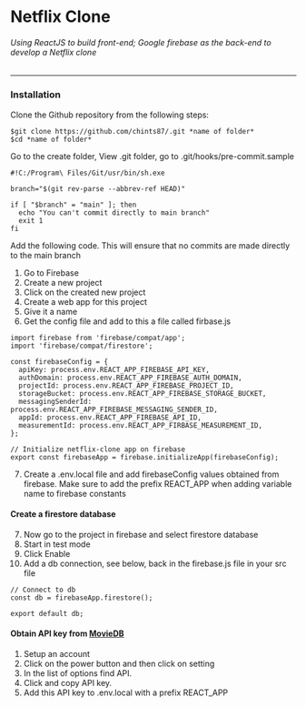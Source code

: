 # Netflix Clone 
###### Using ReactJS to build front-end; Google firebase as the back-end to develop a Netflix clone
----
### Installation
Clone the Github repository from the following steps:
```
$git clone https://github.com/chints87/.git *name of folder*
$cd *name of folder*
```

Go to the create folder, View .git folder, go to .git/hooks/pre-commit.sample

```
#!C:/Program\ Files/Git/usr/bin/sh.exe

branch="$(git rev-parse --abbrev-ref HEAD)"

if [ "$branch" = "main" ]; then
  echo "You can't commit directly to main branch"
  exit 1
fi

```

Add the following code. This will ensure that no commits are made
directly to the main branch 


1. Go to Firebase
2. Create a new project
3. Click on the created new project
4. Create a web app for this project
5. Give it a name
6. Get the config file and add to this a file called firbase.js

```
import firebase from 'firebase/compat/app';
import 'firebase/compat/firestore';

const firebaseConfig = {
  apiKey: process.env.REACT_APP_FIREBASE_API_KEY,
  authDomain: process.env.REACT_APP_FIREBASE_AUTH_DOMAIN,
  projectId: process.env.REACT_APP_FIREBASE_PROJECT_ID,
  storageBucket: process.env.REACT_APP_FIREBASE_STORAGE_BUCKET,
  messagingSenderId: process.env.REACT_APP_FIREBASE_MESSAGING_SENDER_ID,
  appId: process.env.REACT_APP_FIREBASE_API_ID,
  measurementId: process.env.REACT_APP_FIRBASE_MEASUREMENT_ID,
};

// Initialize netflix-clone app on firebase
export const firebaseApp = firebase.initializeApp(firebaseConfig);
```
7. Create a .env.local file and add firebaseConfig values
   obtained from firebase. Make sure to add the prefix 
   REACT_APP when adding variable name to firebase constants

#### Create a firestore database    
7. Now go to the project in firebase and select firestore database
8. Start in test mode 
9. Click Enable 
8. Add a db connection, see below, back in the firebase.js file in your src file
```
// Connect to db
const db = firebaseApp.firestore();

export default db;

```

#### Obtain API key from [MovieDB](https://www.themoviedb.org/)

1. Setup an account
2. Click on the power button and then click on setting
3. In the list of options find API.
4. Click and copy API key. 
5. Add this API key to .env.local with a prefix
   REACT_APP




